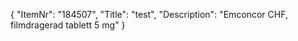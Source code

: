 {
  "ItemNr": "184507",
  "Title": "test",
  "Description": "Emconcor CHF, filmdragerad tablett 5 mg"
}